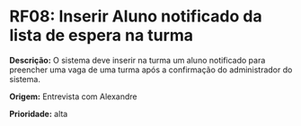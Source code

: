 # RF08: Inserir Aluno notificado da lista de espera na turma

**Descrição:** O sistema deve inserir na turma um aluno notificado para preencher uma vaga de uma turma após a confirmação do administrador do sistema.

**Origem:** Entrevista com Alexandre


**Prioridade:** alta
